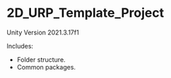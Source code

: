 # 2D_URP_Template_Project
Unity Version 2021.3.17f1<br />

Includes:<br />
- Folder structure.<br />
- Common packages.<br />
